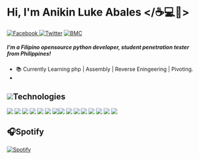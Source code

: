 # Hi, I'm Anikin Luke Abales </☕💻🏴>

<a href="https://www.facebook.com/james.ken.5245961/"> <img src="https://camo.githubusercontent.com/12e745bcf42e464306dd6a9a4009e83002eae593fa8470fdd57afe9939006465/68747470733a2f2f696d672e736869656c64732e696f2f62616467652f46616365626f6f6b2d2532333138373746322e7376673f267374796c653d666c61742d737175617265266c6f676f3d66616365626f6f6b266c6f676f436f6c6f723d7768697465" alt="Facebook" data-canonical-src="https://img.shields.io/badge/Facebook-%231877F2.svg?&amp;style=flat-square&amp;logo=facebook&amp;logoColor=white" style="max-width:100%;"> </a>
<a href="https://twitter.com/NinjaAL104" rel="nofollow"><img src="https://camo.githubusercontent.com/d7cb1dd1cb1934a60f80c33b839975af5ce9e376a967b26e14290801ba30eda4/68747470733a2f2f696d672e736869656c64732e696f2f62616467652f547769747465722d2532333144413146322e7376673f267374796c653d666c61742d737175617265266c6f676f3d74776974746572266c6f676f436f6c6f723d7768697465" alt="Twitter" data-canonical-src="https://img.shields.io/badge/Twitter-%231DA1F2.svg?&amp;style=flat-square&amp;logo=twitter&amp;logoColor=white" style="max-width:100%;"></a>
<a href="https://bmc.xyz/anikinluke" rel="nofollow"><img src="https://camo.githubusercontent.com/65eb4f73d03130cd15379e0860c8d369213036fb4a730fb96f05091ed22d51fa/68747470733a2f2f696d672e736869656c64732e696f2f62616467652f4275794d6561436f666665652d2532334646444430302e7376673f267374796c653d666c61742d737175617265266c6f676f3d6275792d6d652d612d636f66666565266c6f676f436f6c6f723d626c61636b" alt="BMC" data-canonical-src="https://img.shields.io/badge/BuyMeaCoffee-%23FFDD00.svg?&amp;style=flat-square&amp;logo=buy-me-a-coffee&amp;logoColor=black" style="max-width:100%;"></a>

##### I'm a Filipino opensource python developer, student penetration tester from Philippines!
* 📚 Currently Learning php | Assembly | Reverse Eningeering | Pivoting.
* 

## <img src="https://img.icons8.com/nolan/25/computer.png"/>Technologies
<img src="https://img.icons8.com/color/48/000000/html-5--v1.png"/> <img src="https://img.icons8.com/color/48/000000/css3.png"/> <img src="https://img.icons8.com/color/48/000000/bootstrap.png"/> <img src="https://img.icons8.com/color/48/000000/python.png"/> <img src="https://img.icons8.com/color/48/000000/c-plus-plus-logo.png"/> <img src="https://img.icons8.com/doodle/48/000000/console--v2.png"/> <img src="https://img.icons8.com/color/48/000000/old-vmware-logo.png"/><img src="https://img.icons8.com/color/48/000000/virtualbox.png"/> <img src="https://img.icons8.com/fluent/48/000000/sublime-text.png"/> <img src="https://img.icons8.com/fluent/github"> <img src="https://img.icons8.com/color/48/000000/parrot.png"> <img src="https://img.icons8.com/color/48/000000/kali-linux.png"> <img src="https://img.icons8.com/color/48/000000/ubuntu.png"> <img src="https://img.icons8.com/color/48/000000/linux.png"> <img src="https://img.icons8.com/fluent/48/000000/windows-10.png">

## 🎧Spotify
[![Spotify](https://spotify-github-readme.vercel.app/api/spotify)](https://open.spotify.com/embed/playlist/5uz8YZ02Ux6fcY5lDDV9Ab)
